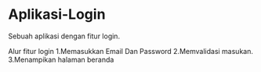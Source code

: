 # Aplikasi-Login
Sebuah aplikasi dengan fitur login.

Alur fitur login
1.Memasukkan Email Dan Password
2.Memvalidasi masukan.
3.Menampikan halaman beranda
